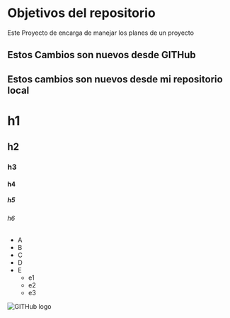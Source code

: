 # Objetivos del repositorio

Este Proyecto de encarga de manejar los planes de un proyecto

## Estos Cambios son nuevos desde GITHub
## Estos cambios son nuevos desde mi repositorio local

# h1
## h2
### h3
#### h4
##### h5
###### h6

* A
* B
* C
* D
* E
  * e1
  * e2
  * e3

![GITHub logo](https://geekytheory.com/content/images/2014/05/Cat-Illustrations-005.jpg)

